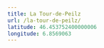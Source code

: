```yaml
---
title: La Tour-de-Peilz
url: /la-tour-de-peilz/
latitude: 46.453752400000006
longitude: 6.8569063
---
```

